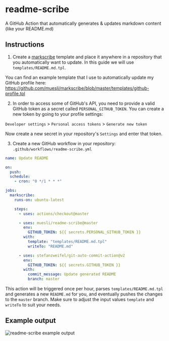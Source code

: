# readme-scribe

A GitHub Action that automatically generates & updates markdown content (like your README.md)

## Instructions

1. Create a [markscribe](https://github.com/muesli/markscribe) template and
place it anywhere in a repository that you automatically want to update. In this
guide we will use `templates/README.md.tpl`.

You can find an example template that I use to automatically update my GitHub profile
here: https://github.com/muesli/markscribe/blob/master/templates/github-profile.tpl

2. In order to access some of GitHub's API, you need to provide a valid GitHub
token as a secret called `PERSONAL_GITHUB_TOKEN`. You can create a new token by
going to your profile settings:

`Developer settings` > `Personal access tokens` > `Generate new token`

Now create a new secret in your repository's `Settings` and enter that token.

3. Create a new GitHub workflow in your repository: `.github/workflows/readme-scribe.yml`

```yml
name: Update README

on:
  push:
  schedule:
    - cron: "0 */1 * * *"

jobs:
  markscribe:
    runs-on: ubuntu-latest

    steps:
      - uses: actions/checkout@master

      - uses: muesli/readme-scribe@master
        env:
          GITHUB_TOKEN: ${{ secrets.PERSONAL_GITHUB_TOKEN }}
        with:
          template: "templates/README.md.tpl"
          writeTo: "README.md"

      - uses: stefanzweifel/git-auto-commit-action@v2
        env:
          GITHUB_TOKEN: ${{ secrets.GITHUB_TOKEN }}
        with:
          commit_message: Update generated README
          branch: master
```

This action will be triggered once per hour, parses `templates/README.md.tpl`
and generates a new `README.md` for you, and eventually pushes the changes to
the `master` branch. Make sure to adjust the input values `template` and
`writeTo` to suit your needs.

## Example output

![readme-scribe example output](https://github.com/muesli/readme-scribe/raw/master/assets/template_example.png)
